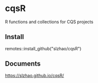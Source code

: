 # cqsR
R functions and collections for CQS projects

## Install

remotes::install_github("slzhao/cqsR")

## Documents

https://slzhao.github.io/cqsR/

